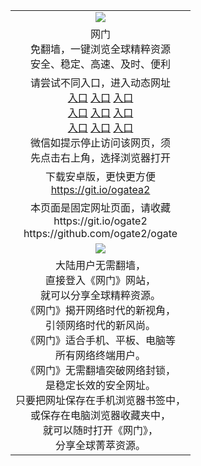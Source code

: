 <table>
  <tr>
    <td align=center><img src="https://cloud.githubusercontent.com/assets/11880933/13434984/f430fae2-e012-11e5-814f-c2df1e82b247.jpg" /></td>
  </tr>
  <tr>
    <td align=center>网门<br/>
      免翻墙，一键浏览全球精粹资源<br/>
      安全、稳定、高速、及时、便利<br/>
    </td>
  <tr>
    <td align=center>请尝试不同入口，进入动态网址<br/>      
      <a href="https://s3.us-east-2.amazonaws.com/ogateh/show.htm?from=oGateg">入口</a>
      <a href="https://s3.eu-west-2.amazonaws.com/ogatel/show.htm?from=oGateg">入口</a>
      <a href="https://s3-us-west-1.amazonaws.com/ogaten/show.htm?from=oGateg">入口</a><br/>
      <a href="https://s3.eu-central-1.amazonaws.com/ogatef/show.htm?from=oGateg">入口</a>
      <a href="https://s3.amazonaws.com/ogate/show.htm?from=oGateg">入口</a>
      <a href="https://s3.ca-central-1.amazonaws.com/ogatec/show.htm?from=oGateg">入口</a><br/>
      <a href="https://s3.ap-south-1.amazonaws.com/ogatem/show.htm?from=oGateg">入口</a>
      <a href="https://s3.ap-northeast-2.amazonaws.com/ogates/show.htm?from=oGateg">入口</a>
      <a href="https://s3-ap-northeast-1.amazonaws.com/ogatet/show.htm?from=oGateg">入口</a><br/>
      微信如提示停止访问该网页，须<br/>
      先点击右上角，选择浏览器打开<br/>
    </td>
  </tr>
  <tr>
    <td align=center>
      下载安卓版，更快更方便<br/><a href="https://raw.githubusercontent.com/oGate2/up/master/oGate.apk">https://git.io/ogatea2</a><br/>
    </td>
  </tr>
  </tr>
    <tr>
    <td align=center>
      本页面是固定网址页面，请收藏<br/>
      https://git.io/ogate2<br/>
      https://github.com/ogate2/ogate<br/>
    </td>
  </tr>
  <tr>
    <td align=center><img src="https://raw.githubusercontent.com/oGate2/Up/master/oGate_640.jpg"/></td>
  </tr>
  <tr>
    <td align=center>
大陆用户无需翻墙，<br/>
直接登入《网门》网站，<br/>就可以分享全球精粹资源。<br/>
《网门》揭开网络时代的新视角，<br/>引领网络时代的新风尚。<br/>
《网门》适合手机、平板、电脑等<br/>所有网络终端用户。<br/>
《网门》无需翻墙突破网络封锁，<br/>是稳定长效的安全网址。<br/>
只要把网址保存在手机浏览器书签中，<br/>或保存在电脑浏览器收藏夹中，<br/>
就可以随时打开《网门》，<br/>
分享全球菁萃资源。<br/></td>
  </tr>
</table>    
